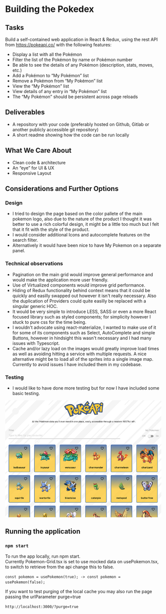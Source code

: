 # Building the Pokedex



## Tasks

Build a self-contained web application in React &
Redux, using the rest API from https://pokeapi.co/
with the following features:   

* Display a list with all the Pokémon   
* Filter the list of the Pokémon by name or 
Pokémon number   
* Be able to see the details of any Pokémon (description, stats, moves, etc.)   
* Add a Pokémon to “My Pokémon” list   
* Remove a Pokémon from “My Pokémon” list  
* View the “My Pokémon” list   
* View details of any entry in “My Pokémon” list   
* The “My Pokémon” should be persistent across page reloads   
   
   
## Deliverables

* A repository with your code (preferably hosted on Github, Gitlab or another publicly accessible git repository)   
* A short readme showing how the code can be run locally
   
   
## What We Care About

* Clean code & architecture
* An “eye” for UI & UX
* Responsive Layout
     
   
## Considerations and Further Options

### Design
* I tried to design the page based on the color pallete of the main pokemon logo, also due to the nature of the product I thought it was better to use a rich colorful design, it might be a little too much but I felt that it fit with the style of the product.
* I would consider additional Icons and autocomplete features on the search filter.   
* Alternatively it would have been nice to have My Pokemon on a separate panel.   

### Technical observations
* Pagination on the main grid would improve general performance and would make the application more user friendly.
* Use of Virtualized components would improve grid performance.   
* Hiding of Redux functionality behind context means that it could be quickly and easilly swapped out however it isn't really necessary. Also the duplication of Providers could quite easilly be replaced with a singular generic HOC.   
* It would be very simple to introduce LESS, SASS or even a more React focused library such as styled components; for simplicity however I stuck to pure css for the time being.   
* I wouldn't advocate using react-materialize, I wanted to make use of it for some of its components such as Select, AutoComplete and simple Buttons, however in hindsight this wasn't necessary and I had many issues with Typescript.   
* Cache and/or lazy load on the images would greatly improve load times as well as avoiding hitting a service with multiple requests. A nice alternative might be to load all of the sprites into a single image map. Currently to avoid issues I have included them in my codebase. 
   
### Testing
* I would like to have done more testing but for now I have included some basic testing.
   
   
![Alt text](/screenshot.png?raw=true "Optional Title")
   
## Running the application
   
### `npm start`

To run the app locally, run npm start.   
Currently Pokemon-Grid.tsx is set to use mocked data on usePokemon.tsx, to switch to retrieve from the api change this to false.

`const pokemon = usePokemon(true); -> const pokemon = usePokemon(false);`

If you want to test purging of the local cache you may also run the page passing the urlParameter purge=true

`http://localhost:3000/?purge=true`